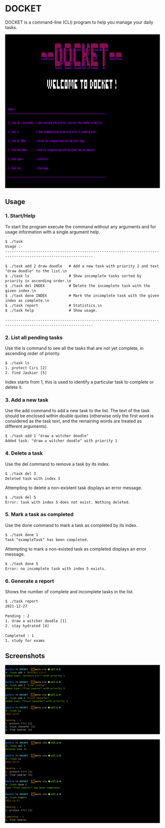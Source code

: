 # DOCKET

DOCKET is a command-line (CLI) program to help you manage your daily tasks.
<div><kbd><img src="https://raw.githubusercontent.com/rohit-rajpurohit/DOCKET/main/Screenshots/S1.png" height= "500" alt="Docket"/></kbd></div>

## Usage

### 1. Start/Help

To start the program execute the command without any arguments and for usage information with a single argument help.

```
$ ./task 
Usage :-
--------------------------------------------------------------------------------------------------------------
                                                                                                                      
$ ./task add 2 draw doodle   # Add a new task with priority 2 and text "draw doodle" to the list.\n 
$ ./task ls                  # Show incomplete tasks sorted by priority in ascending order.\n      
$ ./task del INDEX           # Delete the incomplete task with the given index.\n                       
$ ./task done INDEX          # Mark the incomplete task with the given index as complete.\n             
$ ./task report              # Statistics.\n
$ ./task help                # Show usage.                                                              
                                                                                                                      
--------------------------------------------------------------------------------------------------------------
```
### 2. List all pending tasks

Use the ls command to see all the tasks that are not yet complete, in ascending order of priority.

```
$ ./task ls
1. protect Ciri [2]
2. find Jaskier [5]
```

Index starts from 1, this is used to identify a particular task to complete or delete it.

### 3. Add a new task

Use the add command to add a new task to the list. The text of the task should be enclosed within double quotes (otherwise only the first word is considered as the task text, and the remaining words are treated as different arguments).

```
$ ./task add 1 "draw a witcher doodle"
Added task: "draw a witcher doodle" with priority 1
```

### 4. Delete a task

Use the del command to remove a task by its index.

```
$ ./task del 3
Deleted task with index 3
```

Attempting to delete a non-existent task displays an error message.

```
$ ./task del 5
Error: task with index 5 does not exist. Nothing deleted.
```

### 5. Mark a task as completed

Use the done command to mark a task as completed by its index.

```
$ ./task done 1
Task "exampleTask" has been completed.
```

Attempting to mark a non-existed task as completed displays an error message.

```
$ ./task done 5
Error: no incomplete task with index 5 exists.
```

### 6. Generate a report

Shows the number of complete and incomplete tasks in the list.

```
$ ./task report
2021-12-27

Pending : 2
1. draw a witcher doodle [1]
2. stay hydrated [4]

Completed : 1
1. study for exams
```

## Screenshots

![2.png](https://raw.githubusercontent.com/rohit-rajpurohit/DOCKET/main/Screenshots/S2.png)

![3.png](https://raw.githubusercontent.com/rohit-rajpurohit/DOCKET/main/Screenshots/S3.png)
